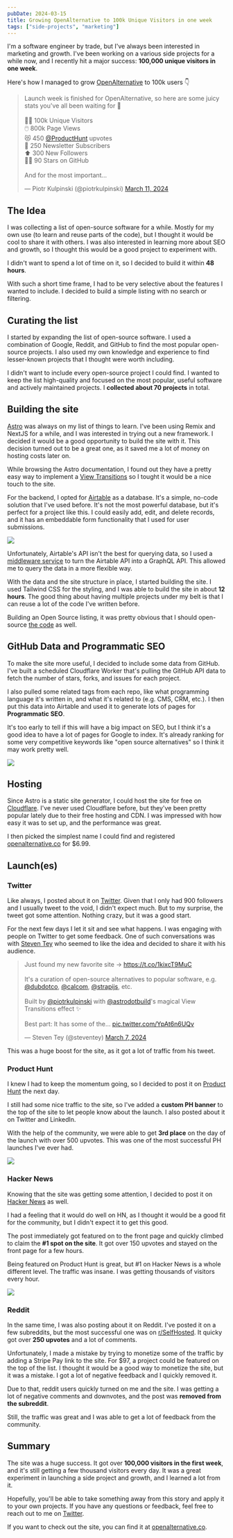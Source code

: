 ```yaml
---
pubDate: 2024-03-15
title: Growing OpenAlternative to 100k Unique Visitors in one week
tags: ["side-projects", "marketing"]
---
```


I'm a software engineer by trade, but I've always been interested in marketing and growth. I've been working on a various side projects for a while now, and I recently hit a major success: **100,000 unique visitors in one week**.

Here's how I managed to grow [OpenAlternative](https://openalternative.co) to 100k users 👇

<blockquote class="twitter-tweet"><p lang="en" dir="ltr">Launch week is finished for OpenAlternative, so here are some juicy stats you&#39;ve all been waiting for 🚀<br><br>🧑‍🦰 100k Unique Visitors<br>🖱️ 800k Page Views<br>😻 450 <a href="https://twitter.com/ProductHunt?ref_src=twsrc%5Etfw">@ProductHunt</a> upvotes<br>💌 250 Newsletter Subscribers<br>⬆️ 300 New Followers<br>🧑‍💻 90 Stars on GitHub<br><br>And for the most important…</p>&mdash; Piotr Kulpinski (@piotrkulpinski) <a href="https://twitter.com/piotrkulpinski/status/1767108966603980866?ref_src=twsrc%5Etfw">March 11, 2024</a></blockquote> <script async src="https://platform.twitter.com/widgets.js" charset="utf-8"></script>

## The Idea

I was collecting a list of open-source software for a while. Mostly for my own use (to learn and reuse parts of the code), but I thought it would be cool to share it with others. I was also interested in learning more about SEO and growth, so I thought this would be a good project to experiment with.

I didn't want to spend a lot of time on it, so I decided to build it within **48 hours**.

With such a short time frame, I had to be very selective about the features I wanted to include. I decided to build a simple listing with no search or filtering.

## Curating the list

I started by expanding the list of open-source software. I used a combination of Google, Reddit, and GitHub to find the most popular open-source projects. I also used my own knowledge and experience to find lesser-known projects that I thought were worth including.

I didn't want to include every open-source project I could find. I wanted to keep the list high-quality and focused on the most popular, useful software and actively maintained projects. I **collected about 70 projects** in total.

## Building the site

[Astro](https://astro.build) was always on my list of things to learn. I've been using Remix and NextJS for a while, and I was interested in trying out a new framework. I decided it would be a good opportunity to build the site with it. This decision turned out to be a great one, as it saved me a lot of money on hosting costs later on.

While browsing the Astro documentation, I found out they have a pretty easy way to implement a [View Transitions](https://developer.chrome.com/docs/web-platform/view-transitions) so I tought it would be a nice touch to the site.

For the backend, I opted for [Airtable](https://kulp.in/airtable) as a database. It's a simple, no-code solution that I've used before. It's not the most powerful database, but it's perfect for a project like this. I could easily add, edit, and delete records, and it has an embeddable form functionality that I used for user submissions.

![](https://i.imgur.com/eLxU165.jpg)

Unfortunately, Airtable's API isn't the best for querying data, so I used a [middleware service](https://baseql.com) to turn the Airtable API into a GraphQL API. This allowed me to query the data in a more flexible way.

With the data and the site structure in place, I started building the site. I used Tailwind CSS for the styling, and I was able to build the site in about **12 hours**. The good thing about having multiple projects under my belt is that I can reuse a lot of the code I've written before.

Building an Open Source listing, it was pretty obvious that I should open-source [the code](https://github.com/piotrkulpinski/openalternative) as well.

## GitHub Data and Programmatic SEO

To make the site more useful, I decided to include some data from GitHub. I've built a scheduled Cloudflare Worker that's pulling the GitHub API data to fetch the number of stars, forks, and issues for each project.

I also pulled some related tags from each repo, like what programming language it's written in, and what it's related to (e.g. CMS, CRM, etc.). I then put this data into Airtable and used it to generate lots of pages for **Programmatic SEO**.

It's too early to tell if this will have a big impact on SEO, but I think it's a good idea to have a lot of pages for Google to index. It's already ranking for some very competitive keywords like "open source alternatives" so I think it may work pretty well.

![](https://i.imgur.com/5pDIisz.png)

## Hosting

Since Astro is a static site generator, I could host the site for free on [Cloudflare](https://cloudflare.com). I've never used Cloudflare before, but they've been pretty popular lately due to their free hosting and CDN. I was impressed with how easy it was to set up, and the performance was great.

I then picked the simplest name I could find and registered [openalternative.co](https://openalternative.co) for $6.99.

## Launch(es)

### Twitter

Like always, I posted about it on [Twitter](https://twitter.com/piotrkulpinski/status/1764561508028326128). Given that I only had 900 followers and I usually tweet to the void, I didn't expect much. But to my surprise, the tweet got some attention. Nothing crazy, but it was a good start.

For the next few days I let it sit and see what happens. I was engaging with people on Twitter to get some feedback. One of such conversations was with [Steven Tey](https://twitter.com/steventey) who seemed to like the idea and decided to share it with his audience.

<blockquote class="twitter-tweet"><p lang="en" dir="ltr">Just found my new favorite site → <a href="https://t.co/1kixcT9MuC">https://t.co/1kixcT9MuC</a><br><br>It&#39;s a curation of open-source alternatives to popular software, e.g. <a href="https://twitter.com/dubdotco?ref_src=twsrc%5Etfw">@dubdotco</a>, <a href="https://twitter.com/calcom?ref_src=twsrc%5Etfw">@calcom</a>, <a href="https://twitter.com/strapijs?ref_src=twsrc%5Etfw">@strapijs</a>, etc.<br><br>Built by <a href="https://twitter.com/piotrkulpinski?ref_src=twsrc%5Etfw">@piotrkulpinski</a> with <a href="https://twitter.com/astrodotbuild?ref_src=twsrc%5Etfw">@astrodotbuild</a>&#39;s magical View Transitions effect ✨<br><br>Best part: It has some of the… <a href="https://t.co/YpAt6n6UQv">pic.twitter.com/YpAt6n6UQv</a></p>&mdash; Steven Tey (@steventey) <a href="https://twitter.com/steventey/status/1765841867017437599?ref_src=twsrc%5Etfw">March 7, 2024</a></blockquote> <script async src="https://platform.twitter.com/widgets.js" charset="utf-8"></script>

This was a huge boost for the site, as it got a lot of traffic from his tweet.

### Product Hunt

I knew I had to keep the momentum going, so I decided to post it on [Product Hunt](https://www.producthunt.com/posts/openalternative) the next day.

I still had some nice traffic to the site, so I've added a **custom PH banner** to the top of the site to let people know about the launch. I also posted about it on Twitter and LinkedIn.

With the help of the community, we were able to get **3rd place** on the day of the launch with over 500 upvotes. This was one of the most successful PH launches I've ever had.

![](https://i.imgur.com/BGlWT2U.png)

### Hacker News

Knowing that the site was getting some attention, I decided to post it on [Hacker News](https://news.ycombinator.com/item?id=39639386) as well.

I had a feeling that it would do well on HN, as I thought it would be a good fit for the community, but I didn't expect it to get this good.

The post immediately got featured on to the front page and quickly climbed to claim the **#1 spot on the site**. It got over 150 upvotes and stayed on the front page for a few hours.

Being featured on Product Hunt is great, but #1 on Hacker News is a whole different level. The traffic was insane. I was getting thousands of visitors every hour.

![](https://i.imgur.com/P6bjnhr.png)

### Reddit

In the same time, I was also posting about it on Reddit. I've posted it on a few subreddits, but the most successful one was on [r/SelfHosted](https://www.reddit.com/r/selfhosted/comments/1b9kfwn/a_collection_of_selfhostable_opensource_software/). It quicky got over **250 upvotes** and a lot of comments.

Unfortunately, I made a mistake by trying to monetize some of the traffic by adding a Stripe Pay link to the site. For $97, a project could be featured on the top of the list. I thought it would be a good way to monetize the site, but it was a mistake. I got a lot of negative feedback and I quickly removed it.

Due to that, reddit users quickly turned on me and the site. I was getting a lot of negative comments and downvotes, and the post was **removed from the subreddit**.

Still, the traffic was great and I was able to get a lot of feedback from the community.

## Summary

The site was a huge success. It got over **100,000 visitors in the first week**, and it's still getting a few thousand visitors every day. It was a great experiment in launching a side project and growth, and I learned a lot from it.

Hopefully, you'll be able to take something away from this story and apply it to your own projects. If you have any questions or feedback, feel free to reach out to me on [Twitter](https://twitter.com/piotrkulpinski).

If you want to check out the site, you can find it at [openalternative.co](https://openalternative.co).
